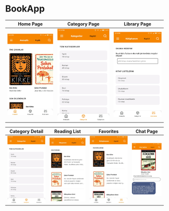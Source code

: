 # BookApp
Home Page                  |  Category Page            |  Library Page
:-------------------------:|:-------------------------:|:-------------------------:
![](https://github.com/elifyrktrk/BookApp/blob/master/images/homepage.jpeg) | ![](https://github.com/elifyrktrk/BookApp/blob/master/images/categoriespage.jpeg) | ![](https://github.com/elifyrktrk/BookApp/blob/master/images/librarypage.jpeg)  

Category Detail  |  Reading List            |  Favorites             |  Chat Page
:-------------------------:|:-------------------------:|:-------------------------:|:-------------------------:
![](https://github.com/elifyrktrk/BookApp/blob/master/images/categoriespage.jpeg) | ![](https://github.com/elifyrktrk/BookApp/blob/master/images/reading.jpeg) | ![](https://github.com/elifyrktrk/BookApp/blob/master/images/favorites.jpeg) | ![](https://github.com/elifyrktrk/BookApp/blob/master/images/chatpage.jpeg) 
